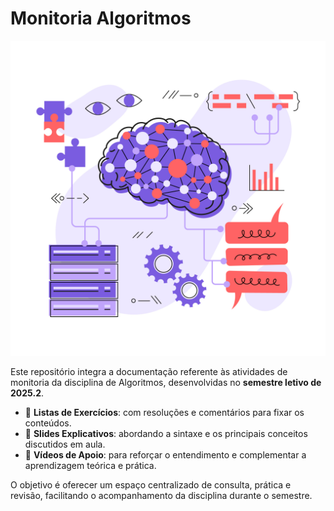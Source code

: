 
# Monitoria Algoritmos 

<img src="imagens/imagem1.jpg" alt="Logo da disciplina" width="600"/>

Este repositório integra a documentação referente às atividades de monitoria da disciplina de Algoritmos, desenvolvidas no **semestre letivo de 2025.2**.

- 📂 **Listas de Exercícios**: com resoluções e comentários para fixar os conteúdos.  
- 📝 **Slides Explicativos**: abordando a sintaxe e os principais conceitos discutidos em aula.  
- 🎥 **Vídeos de Apoio**: para reforçar o entendimento e complementar a aprendizagem teórica e prática.  

O objetivo é oferecer um espaço centralizado de consulta, prática e revisão, facilitando o acompanhamento da disciplina durante o semestre.

